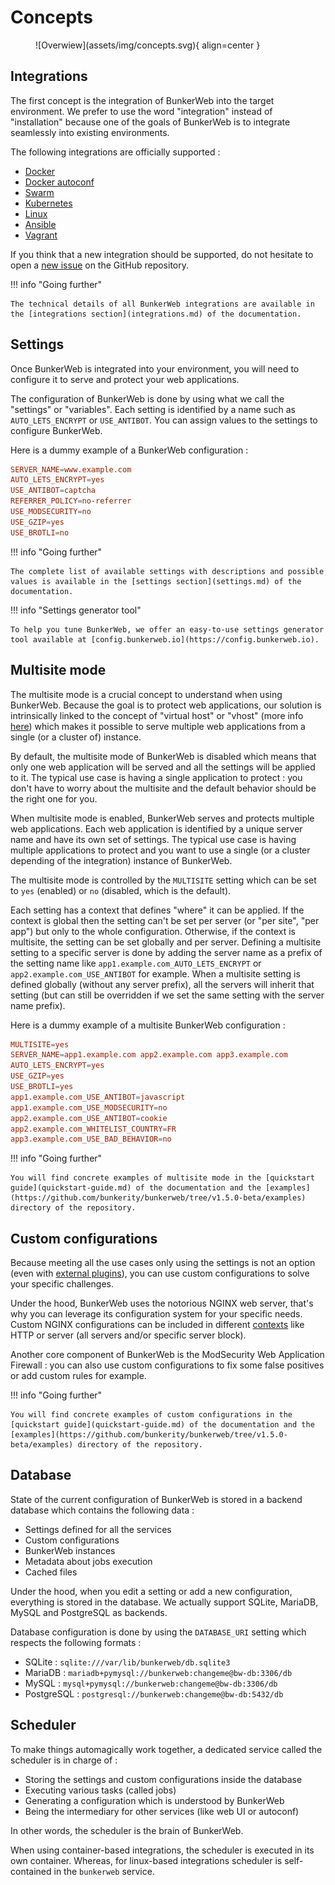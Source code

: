 # Concepts

<figure markdown>
  ![Overwiew](assets/img/concepts.svg){ align=center }
</figure>

## Integrations

The first concept is the integration of BunkerWeb into the target environment. We prefer to use the word "integration" instead of "installation" because one of the goals of BunkerWeb is to integrate seamlessly into existing environments.

The following integrations are officially supported :

- [Docker](integrations.md#docker)
- [Docker autoconf](integrations.md#docker-autoconf)
- [Swarm](integrations.md#swarm)
- [Kubernetes](integrations.md#kubernetes)
- [Linux](integrations.md#linux)
- [Ansible](integrations.md#ansible)
- [Vagrant](integrations.md#vagrant)

If you think that a new integration should be supported, do not hesitate to open a [new issue](https://github.com/bunkerity/bunkerweb/issues) on the GitHub repository.

!!! info "Going further"

    The technical details of all BunkerWeb integrations are available in the [integrations section](integrations.md) of the documentation.

## Settings

Once BunkerWeb is integrated into your environment, you will need to configure it to serve and protect your web applications.

The configuration of BunkerWeb is done by using what we call the "settings" or "variables". Each setting is identified by a name such as `AUTO_LETS_ENCRYPT` or `USE_ANTIBOT`. You can assign values to the settings to configure BunkerWeb.

Here is a dummy example of a BunkerWeb configuration :

```conf
SERVER_NAME=www.example.com
AUTO_LETS_ENCRYPT=yes
USE_ANTIBOT=captcha
REFERRER_POLICY=no-referrer
USE_MODSECURITY=no
USE_GZIP=yes
USE_BROTLI=no
```

!!! info "Going further"

    The complete list of available settings with descriptions and possible values is available in the [settings section](settings.md) of the documentation.

!!! info "Settings generator tool"

    To help you tune BunkerWeb, we offer an easy-to-use settings generator tool available at [config.bunkerweb.io](https://config.bunkerweb.io).

## Multisite mode

The multisite mode is a crucial concept to understand when using BunkerWeb. Because the goal is to protect web applications, our solution is intrinsically linked to the concept of "virtual host" or "vhost" (more info [here](https://en.wikipedia.org/wiki/Virtual_hosting)) which makes it possible to serve multiple web applications from a single (or a cluster of) instance.

By default, the multisite mode of BunkerWeb is disabled which means that only one web application will be served and all the settings will be applied to it. The typical use case is having a single application to protect : you don't have to worry about the multisite and the default behavior should be the right one for you.

When multisite mode is enabled, BunkerWeb serves and protects multiple web applications. Each web application is identified by a unique server name and have its own set of settings. The typical use case is having multiple applications to protect and you want to use a single (or a cluster depending of the integration) instance of BunkerWeb.

The multisite mode is controlled by the `MULTISITE` setting which can be set to `yes` (enabled) or `no` (disabled, which is the default).

Each setting has a context that defines "where" it can be applied. If the context is global then the setting can't be set per server (or "per site", "per app") but only to the whole configuration. Otherwise, if the context is multisite, the setting can be set globally and per server. Defining a multisite setting to a specific server is done by adding the server name as a prefix of the setting name like `app1.example.com_AUTO_LETS_ENCRYPT` or `app2.example.com_USE_ANTIBOT` for example. When a multisite setting is defined globally (without any server prefix), all the servers will inherit that setting (but can still be overridden if we set the same setting with the server name prefix).

Here is a dummy example of a multisite BunkerWeb configuration :

```conf
MULTISITE=yes
SERVER_NAME=app1.example.com app2.example.com app3.example.com
AUTO_LETS_ENCRYPT=yes
USE_GZIP=yes
USE_BROTLI=yes
app1.example.com_USE_ANTIBOT=javascript
app1.example.com_USE_MODSECURITY=no
app2.example.com_USE_ANTIBOT=cookie
app2.example.com_WHITELIST_COUNTRY=FR
app3.example.com_USE_BAD_BEHAVIOR=no
```

!!! info "Going further"

    You will find concrete examples of multisite mode in the [quickstart guide](quickstart-guide.md) of the documentation and the [examples](https://github.com/bunkerity/bunkerweb/tree/v1.5.0-beta/examples) directory of the repository.

## Custom configurations

Because meeting all the use cases only using the settings is not an option (even with [external plugins](plugins.md)), you can use custom configurations to solve your specific challenges.

Under the hood, BunkerWeb uses the notorious NGINX web server, that's why you can leverage its configuration system for your specific needs. Custom NGINX configurations can be included in different [contexts](https://docs.nginx.com/nginx/admin-guide/basic-functionality/managing-configuration-files/#contexts) like HTTP or server (all servers and/or specific server block).

Another core component of BunkerWeb is the ModSecurity Web Application Firewall : you can also use custom configurations to fix some false positives or add custom rules for example.

!!! info "Going further"

    You will find concrete examples of custom configurations in the [quickstart guide](quickstart-guide.md) of the documentation and the [examples](https://github.com/bunkerity/bunkerweb/tree/v1.5.0-beta/examples) directory of the repository.

## Database

State of the current configuration of BunkerWeb is stored in a backend database which contains the following data :

- Settings defined for all the services
- Custom configurations 
- BunkerWeb instances
- Metadata about jobs execution
- Cached files

Under the hood, when you edit a setting or add a new configuration, everything is stored in the database. We actually support SQLite, MariaDB, MySQL and PostgreSQL as backends.

Database configuration is done by using the `DATABASE_URI` setting which respects the following formats :

- SQLite : `sqlite:///var/lib/bunkerweb/db.sqlite3`
- MariaDB : `mariadb+pymysql://bunkerweb:changeme@bw-db:3306/db`
- MySQL : `mysql+pymysql://bunkerweb:changeme@bw-db:3306/db`
- PostgreSQL : `postgresql://bunkerweb:changeme@bw-db:5432/db`

## Scheduler

To make things automagically work together, a dedicated service called the scheduler is in charge of :

- Storing the settings and custom configurations inside the database
- Executing various tasks (called jobs)
- Generating a configuration which is understood by BunkerWeb
- Being the intermediary for other services (like web UI or autoconf)

In other words, the scheduler is the brain of BunkerWeb.

When using container-based integrations, the scheduler is executed in its own container. Whereas, for linux-based integrations scheduler is self-contained in the `bunkerweb` service.